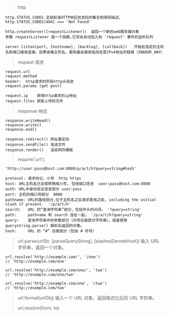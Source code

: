 > http

    http.STATUS_CODES 全部标准HTTP响应状态码的集合和简短描述。
    http.STATUS_CODES[404] === 'Not Found'

    http.createServer([requestListener])  返回一个新的web服务器对象
    参数 requestListener 是一个函数,它将会自动加入到 'request' 事件的监听队列

    server.listen(port, [hostname], [backlog], [callback])   开始在指定的主机名和端口接收连接。如果省略主机名，服务器会接收指向任意IPv4地址的链接（INADDR_ANY）

> request 请求

    request.url
    request.method
    header:  http请求的所有http头信息
    request.params (get post)

    request.ip    获得http请求的ip地址
    request.files 获取上传的文件

> response 响应

    response.writeHead()
    response.write()
    response.end()

    response.redirect() 网址重定向
    response.sendFile() 发送文件
    response.render()   渲染网页模板
    
> require('url');

    'http://user:pass@host.com:8080/p/a/t/h?query=string#hash'

    protocol: 请求协议，小写  http https
    host: URL主机名已全部转换成小写, 包括端口信息  user:pass@host.com:8080
    auth: URL中身份验证信息部分 user:pass
    port: 主机的端口号部分  8080
    pathname: URL的路径部分,位于主机名之后请求查询之前, including the initial slash if present.  '/p/a/t/h'
    search:   URL 的“查询字符串”部分，包括开头的问号。 '?query=string'
    path:     pathname 和 search 连在一起。 '/p/a/t/h?query=string'
    query:    查询字符串中的参数部分（问号后面部分字符串），或者使用 querystring.parse() 解析后返回的对象。
    hash:     URL 的 “#” 后面部分（包括 # 符号）

> url.parse(urlStr, [parseQueryString], [slashesDenoteHost])  输入 URL 字符串，返回一个对象。

    url.resolve('http://example.com/', '/one')
    // 'http://example.com/one'
    
    url.resolve('http://example.com/one/', 'two')
    // 'http://example.com/one/two'
    
    url.resolve('http://example.com/one', '/two')
    // 'http://example.com/two'

> url.format(urlObj)   输入一个 URL 对象，返回格式化后的 URL 字符串。

> url.resolve(from, to)

